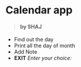# Calendar app 
> #### by SHAJ
- Find out the day
- Print all the day of month
- Add Note
- **EXIT**
_Enter your choice:_
